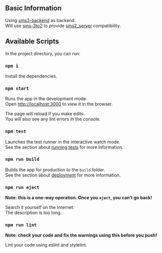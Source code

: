 ## Basic Information

Using [sms3-backend](https://github.com/subitlab/sms3-backend) as backend.\
Will use [sms-3to2](https://github.com/0123456789-jpg/sms-3to2) to provide [sms2_server](https://github.com/subitlab/sms2_server) compatibility.

## Available Scripts

In the project directory, you can run:

### `npm i`

Install the dependencies.

### `npm start`

Runs the app in the development mode.\
Open [http://localhost:3000](http://localhost:3000) to view it in the browser.

The page will reload if you make edits.\
You will also see any lint errors in the console.

### `npm test`

Launches the test runner in the interactive watch mode.\
See the section about [running tests](https://facebook.github.io/create-react-app/docs/running-tests) for more information.

### `npm run build`

Builds the app for production to the `build` folder.\
See the section about [deployment](https://facebook.github.io/create-react-app/docs/deployment) for more information.

### `npm run eject`

**Note: this is a one-way operation. Once you `eject`, you can’t go back!**

Search it yourself on the Internet.\
The description is too long.

### `npm run lint`

**Note: check your code and fix the warnings using this before you push!**

Lint your code using eslint and stylelint.